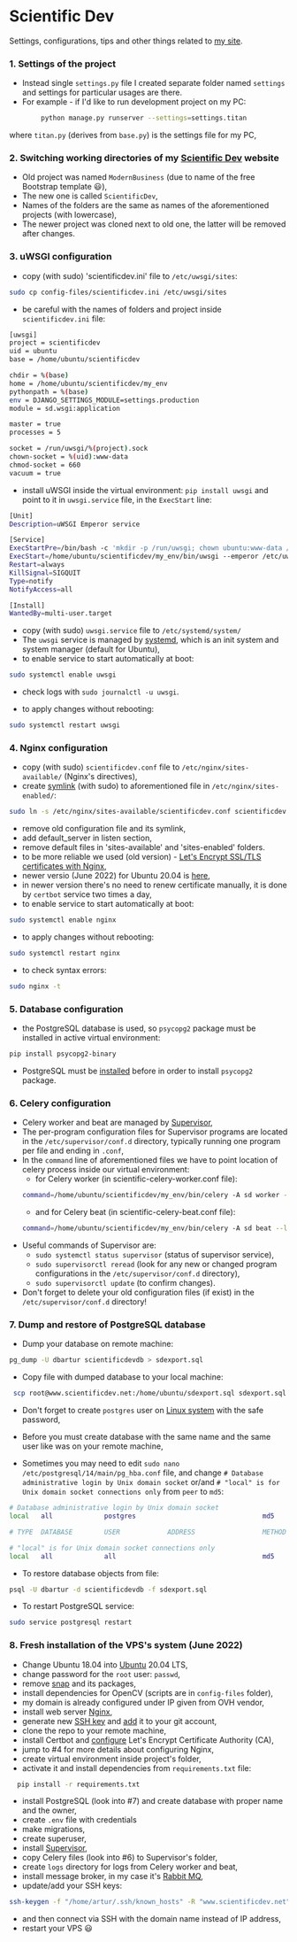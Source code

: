 # Scientific Dev #

Settings, configurations, tips and other things related to [my site](https://scientificdev.net/).

### 1. Settings of the project ###

* Instead single `settings.py` file I created separate folder named `settings` and settings for particular usages are there.  
* For example - if I'd like to run development project on my PC:  
```bash
        python manage.py runserver --settings=settings.titan
 ```
where `titan.py` (derives from `base.py`) is the settings file for my PC,

### 2. Switching working directories of my [Scientific Dev](https://scientificdev.net/) website ###

* Old project was named `ModernBusiness` (due to name of the free Bootstrap template :smiley:),  
* The new one is called `ScientificDev`,  
* Names of the folders are the same as names of the aforementioned projects (with lowercase),  
* The newer project was cloned next to old one, the latter will be removed after changes.  

### 3. uWSGI configuration ###

* copy (with sudo) 'scientificdev.ini' file to `/etc/uwsgi/sites`:  
```bash
sudo cp config-files/scientificdev.ini /etc/uwsgi/sites
```

* be careful with the names of folders and project inside `scientificdev.ini` file:  
```bash
[uwsgi]
project = scientificdev
uid = ubuntu
base = /home/ubuntu/scientificdev

chdir = %(base)
home = /home/ubuntu/scientificdev/my_env
pythonpath = %(base)
env = DJANGO_SETTINGS_MODULE=settings.production
module = sd.wsgi:application

master = true
processes = 5

socket = /run/uwsgi/%(project).sock
chown-socket = %(uid):www-data
chmod-socket = 660
vacuum = true
```

* install uWSGI inside the virtual environment: `pip install uwsgi` and point to it in `uwsgi.service` file, in the `ExecStart` line:    
```bash
[Unit]
Description=uWSGI Emperor service

[Service]
ExecStartPre=/bin/bash -c 'mkdir -p /run/uwsgi; chown ubuntu:www-data /run/uwsgi'
ExecStart=/home/ubuntu/scientificdev/my_env/bin/uwsgi --emperor /etc/uwsgi/sites
Restart=always
KillSignal=SIGQUIT
Type=notify
NotifyAccess=all

[Install]
WantedBy=multi-user.target
```  

* copy (with sudo) `uwsgi.service` file to `/etc/systemd/system/`
* The `uwsgi` service is managed by [systemd](https://www.digitalocean.com/community/tutorials/how-to-use-systemctl-to-manage-systemd-services-and-units), 
which is an init system and system manager (default for Ubuntu),  
* to enable service to start automatically at boot:  
```bash
sudo systemctl enable uwsgi
```    
* check logs with `sudo journalctl -u uwsgi`.

* to apply changes without rebooting:  
```bash
sudo systemctl restart uwsgi
```

### 4. Nginx configuration ###

* copy (with sudo) `scientificdev.conf` file to `/etc/nginx/sites-available/` (Nginx's directives),  
* create [symlink](https://www.freecodecamp.org/news/symlink-tutorial-in-linux-how-to-create-and-remove-a-symbolic-link/) (with sudo) to aforementioned file in `/etc/nginx/sites-enabled/`:  
```bash
sudo ln -s /etc/nginx/sites-available/scientificdev.conf scientificdev.conf
```
* remove old configuration file and its symlink,  
* add default_server in listen section,  
* remove default files in 'sites-available' and 'sites-enabled' folders.
* to be more reliable we used (old version) - [Let's Encrypt SSL/TLS certificates with Nginx](https://www.nginx.com/blog/using-free-ssltls-certificates-from-lets-encrypt-with-nginx/),  
* newer versio (June 2022) for Ubuntu 20.04 is [here](https://www.digitalocean.com/community/tutorials/how-to-secure-nginx-with-let-s-encrypt-on-ubuntu-20-04),  
* in newer version there's no need to renew certificate manually, it is done by `certbot` service two times a day,  
* to enable service to start automatically at boot:  
```bash
sudo systemctl enable nginx
```  

* to apply changes without rebooting:  
```bash
sudo systemctl restart nginx
```
* to check syntax errors:  
```bash
sudo nginx -t
``` 

### 5. Database configuration ###
* the PostgreSQL database is used, so `psycopg2` package must be installed in active virtual environment:  
```bash
pip install psycopg2-binary
```  
* PostgreSQL must be [installed](https://www.digitalocean.com/community/tutorials/how-to-install-and-use-postgresql-on-ubuntu-20-04) before in order to install `psycopg2` package.

### 6. Celery configuration ###
* Celery worker and beat are managed by [Supervisor](https://www.digitalocean.com/community/tutorials/how-to-install-and-manage-supervisor-on-ubuntu-and-debian-vps),  
* The per-program configuration files for Supervisor programs are located in the `/etc/supervisor/conf.d` directory, typically running one program per file and ending in `.conf`,  
* In the `command` line of aforementioned files we have to point location of celery process inside our virtual environment:  
    * for Celery worker (in scientific-celery-worker.conf file):  
    ```bash
    command=/home/ubuntu/scientificdev/my_env/bin/celery -A sd worker --loglevel=INFO
    ```
    * and for Celery beat (in scientific-celery-beat.conf file):  
    ```bash
    command=/home/ubuntu/scientificdev/my_env/bin/celery -A sd beat --loglevel=INFO
    ```  
* Useful commands of Supervisor are:  
    * `sudo systemctl status supervisor` (status of supervisor service),  
    * `sudo supervisorctl reread` (look for any new or changed program configurations in the `/etc/supervisor/conf.d` directory),  
    * `sudo supervisorctl update` (to confirm changes).  
* Don't forget to delete your old configuration files (if exist) in the `/etc/supervisor/conf.d` directory!  

### 7. Dump and restore of PostgreSQL database ###
* Dump your database on remote machine:  
```bash
pg_dump -U dbartur scientificdevdb > sdexport.sql
```
* Copy file with dumped database to your local machine:  
```bash
 scp root@www.scientificdev.net:/home/ubuntu/sdexport.sql sdexport.sql
```
* Don't forget to create `postgres` user on [Linux system](https://linuxhint.com/postgresql_installation_guide_ubuntu_20-04/) with the safe password,  

* Before you must create database with the same name and the same user like was on your remote machine,

* Sometimes you may need to edit `sudo nano /etc/postgresql/14/main/pg_hba.conf` file, 
and change  `# Database administrative login by Unix domain socket` or/and `# "local" is for Unix domain socket connections only` from `peer` to `md5`:    

```bash
# Database administrative login by Unix domain socket
local   all             postgres                                md5

# TYPE  DATABASE        USER            ADDRESS                 METHOD

# "local" is for Unix domain socket connections only
local   all             all                                     md5
```
* To restore database objects from file:  
```bash
psql -U dbartur -d scientificdevdb -f sdexport.sql
```

* To restart PostgreSQL service:  
```bash
sudo service postgresql restart
```

### 8. Fresh installation of the VPS's system (June 2022) ###
* Change Ubuntu 18.04 into [Ubuntu](https://ubuntu.com/about/release-cycle) 20.04 LTS,  
* change password for the `root` user: `passwd`,  
* remove [snap](https://www.debugpoint.com/2022/04/remove-snap-ubuntu/) and its packages,  
* install dependencies for OpenCV (scripts are in `config-files` folder),  
* my domain is already configured under IP given from OVH vendor,  
* install web server [Nginx](https://www.digitalocean.com/community/tutorials/how-to-install-nginx-on-ubuntu-20-04),  
* generate new [SSH key](https://docs.github.com/en/authentication/connecting-to-github-with-ssh/generating-a-new-ssh-key-and-adding-it-to-the-ssh-agent) and [add](https://docs.github.com/en/authentication/connecting-to-github-with-ssh/adding-a-new-ssh-key-to-your-github-account) it to your git account,  
* clone the repo to your remote machine,  
* install Certbot and [configure](https://www.digitalocean.com/community/tutorials/how-to-secure-nginx-with-let-s-encrypt-on-ubuntu-20-04) Let's Encrypt Certificate Authority (CA),  
* jump to #4 for more details about configuring Nginx,  
* create virtual environment inside project's folder,  
* activate it and install dependencies from `requirements.txt` file:  
 ```bash
   pip install -r requirements.txt
 ```
* install PostgreSQL (look into #7) and create database with proper name and the owner,  
* create `.env` file with credentials
* make migrations,  
* create superuser,  
* install [Supervisor](https://www.digitalocean.com/community/tutorials/how-to-install-and-manage-supervisor-on-ubuntu-and-debian-vps),  
* copy Celery files (look into #6) to Supervisor's folder,  
* create `logs` directory for logs from Celery worker and beat,  
* install message broker, in my case it's [Rabbit MQ](https://www.rabbitmq.com/),  
* update/add your SSH keys:  
```bash
ssh-keygen -f "/home/artur/.ssh/known_hosts" -R "www.scientificdev.net"
```
* and then connect via SSH with the domain name instead of IP address,  
* restart your VPS :smiley: